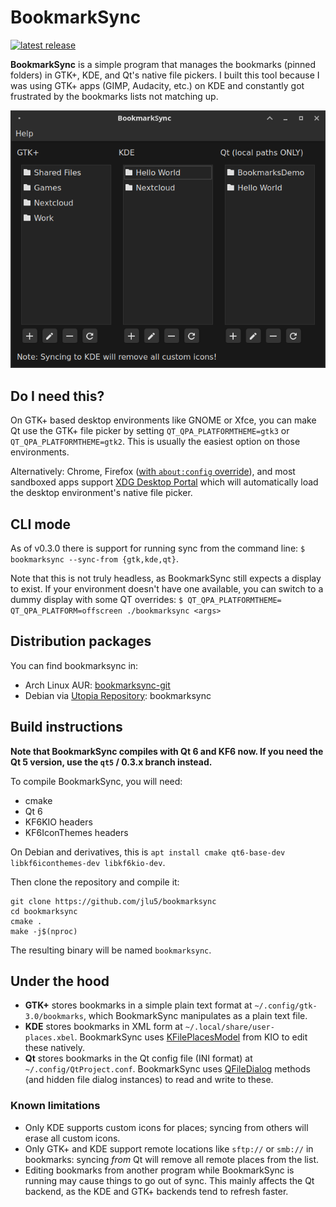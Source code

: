 # BookmarkSync

[![latest release](https://img.shields.io/github/v/tag/jlu5/bookmarksync?sort=date)](https://github.com/jlu5/bookmarksync/tags)

**BookmarkSync** is a simple program that manages the bookmarks (pinned folders) in GTK+, KDE, and Qt's native file pickers. I built this tool because I was using GTK+ apps (GIMP, Audacity, etc.) on KDE and constantly got frustrated by the bookmarks lists not matching up.

![Demo screenshot](bookmarksync.png "BookmarkSync main window")

## Do I need this?

On GTK+ based desktop environments like GNOME or Xfce, you can make Qt use the GTK+ file picker by setting `QT_QPA_PLATFORMTHEME=gtk3` or `QT_QPA_PLATFORMTHEME=gtk2`. This is usually the easiest option on those environments.

Alternatively: Chrome, Firefox ([with `about:config` override](https://wiki.archlinux.org/title/Firefox#XDG_Desktop_Portal_integration)), and most sandboxed apps support [XDG Desktop Portal](https://wiki.archlinux.org/title/XDG_Desktop_Portal) which will automatically load the desktop environment's native file picker.

## CLI mode

As of v0.3.0 there is support for running sync from the command line: `$ bookmarksync --sync-from {gtk,kde,qt}`.

Note that this is not truly headless, as BookmarkSync still expects a display to exist. If your environment doesn't have one available, you can switch to a dummy display with some QT overrides: `$ QT_QPA_PLATFORMTHEME= QT_QPA_PLATFORM=offscreen ./bookmarksync <args>`

## Distribution packages

You can find bookmarksync in:

- Arch Linux AUR: [bookmarksync-git](https://aur.archlinux.org/packages/bookmarksync-git/)
- Debian via [Utopia Repository](https://deb.utopia-repository.org/): bookmarksync

## Build instructions

**Note that BookmarkSync compiles with Qt 6 and KF6 now. If you need the Qt 5 version, use the `qt5` / 0.3.x branch instead.**

To compile BookmarkSync, you will need:

- cmake
- Qt 6
- KF6KIO headers
- KF6IconThemes headers

On Debian and derivatives, this is `apt install cmake qt6-base-dev libkf6iconthemes-dev libkf6kio-dev`.

Then clone the repository and compile it:

```shell
git clone https://github.com/jlu5/bookmarksync
cd bookmarksync
cmake .
make -j$(nproc)
```

The resulting binary will be named `bookmarksync`.

## Under the hood

- **GTK+** stores bookmarks in a simple plain text format at `~/.config/gtk-3.0/bookmarks`, which BookmarkSync manipulates as a plain text file.
- **KDE** stores bookmarks in XML form at `~/.local/share/user-places.xbel`. BookmarkSync uses [KFilePlacesModel](https://api.kde.org/frameworks/kio/html/classKFilePlacesModel.html) from KIO to edit these natively.
- **Qt** stores bookmarks in the Qt config file (INI format) at `~/.config/QtProject.conf`. BookmarkSync uses [QFileDialog](https://doc.qt.io/qt-5/qfiledialog.html#setSidebarUrls) methods (and hidden file dialog instances) to read and write to these.

### Known limitations

- Only KDE supports custom icons for places; syncing from others will erase all custom icons.
- Only GTK+ and KDE support remote locations like `sftp://` or `smb://` in bookmarks: syncing *from* Qt will remove all remote places from the list.
- Editing bookmarks from another program while BookmarkSync is running may cause things to go out of sync. This mainly affects the Qt backend, as the KDE and GTK+ backends tend to refresh faster.
